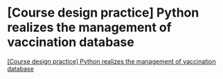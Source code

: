 # [Course design practice] Python realizes the management of vaccination database
[[Course design practice] Python realizes the management of vaccination database](https://aiwithcloud.com/2022/09/16/course_design_practice_python_realizes_the_management_of_vaccination_database/)